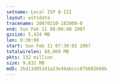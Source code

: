 ```yaml
---
setname: Local ISP B-III
layout: witsdata
tracename: 20070210-183000-0
end: Sun Feb 11 08:00:00 2007
gzsize: 5,434 MB
len: 0:30:00
start: Sun Feb 11 07:30:01 2007
totalwirelen: 68,069 MB
pkts: 132 million
size: 9,632 MB
md5: 2bd13d053d1a23e44abccc87b882b68b
---
```

